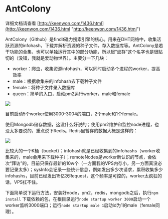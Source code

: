 # AntColony #

详细文档请查看 [http://keenwon.com/1436.html](http://keenwon.com/1436.html "http://keenwon.com/1436.html")  
  
AntColony（Github）是findit磁力搜索引擎的核心。用来在DHT网络中，收集活跃资源的infohash，下载并解析资源的种子文件，存入数据库等。AntColony是若干功能的合集，也可以单独运行其中的部分功能，所以起“蚁群”这个名字也是很贴切的（没错，我就是爱动物世界）。主要分一下几块：  
- worker：爬虫，收集资源infohash，可以同时启动多个进程的worker，提高效率  
- male：根据收集来的infohash去下载种子文件
- female：将种子文件录入数据库
- queen：简单的入口，启动pm2运行worker，male和female

![](http://img.keenwon.com/2015/03/20150305144005_68120.png)


目前启动5个worker使用3000-3004的端口，2个male和1个female。  

使用Mongodb储存数据，这没什么好说的；使用pm2维护和监控node进程，也没太多要说的，重点说下Redis。Redis里暂存的数据大概是这样的：  

![](http://img.keenwon.com/2015/03/20150305144626_49722.png)

比较大的一个K桶（bucket）；infohash就是已经收集到的infohashs（worker收集来的，male会用来下载种子）；remoteNodes是worker新认识的节点，会依次“拜访”的，目前只保存最新的10w个（一方面我的VPS内存小，另一方面真没必要记录太多）；sysInfo会记录一些统计信息，例如发出多少次请求，累积收集多少infohashs，目前已经发出15亿次Request，这个频率是可控的，worker太疯狂的话，VPS扛不住。

下面简单说下运行方法，安装好node，pm2，redis，mongodb之后，执行`npm install` 下载依赖的包，在根目录运行`node startup worker 3000`启动一个worker监听3000端口；运行`node startup male 1`启动id为1的male（female同理）。